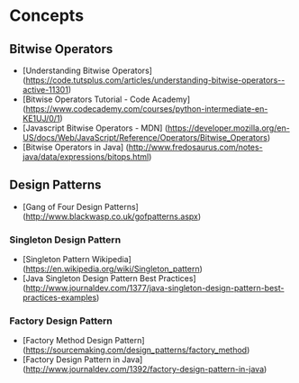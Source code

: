 # Concepts

## Bitwise Operators
- [Understanding Bitwise Operators] (https://code.tutsplus.com/articles/understanding-bitwise-operators--active-11301)
- [Bitwise Operators Tutorial - Code Academy] (https://www.codecademy.com/courses/python-intermediate-en-KE1UJ/0/1)
- [Javascript Bitwise Operators - MDN] (https://developer.mozilla.org/en-US/docs/Web/JavaScript/Reference/Operators/Bitwise_Operators)
- [Bitwise Operators in Java] (http://www.fredosaurus.com/notes-java/data/expressions/bitops.html)

## Design Patterns
- [Gang of Four Design Patterns] (http://www.blackwasp.co.uk/gofpatterns.aspx)

### Singleton Design Pattern
- [Singleton Pattern Wikipedia] (https://en.wikipedia.org/wiki/Singleton_pattern)
- [Java Singleton Design Pattern Best Practices] (http://www.journaldev.com/1377/java-singleton-design-pattern-best-practices-examples)

### Factory Design Pattern
- [Factory Method Design Pattern] (https://sourcemaking.com/design_patterns/factory_method)
- [Factory Design Pattern in Java] (http://www.journaldev.com/1392/factory-design-pattern-in-java)
